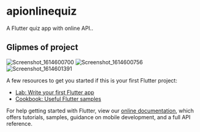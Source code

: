 # apionlinequiz

A Flutter quiz app with online API..

## Glipmes of project
![Screenshot_1614600700](https://user-images.githubusercontent.com/40174034/109500971-f652e480-7abc-11eb-8784-f6dfd278126b.png)
![Screenshot_1614600756](https://user-images.githubusercontent.com/40174034/109500980-f8b53e80-7abc-11eb-892d-7ee7d6b36d52.png)
![Screenshot_1614601391](https://user-images.githubusercontent.com/40174034/109500982-f94dd500-7abc-11eb-91f8-44682cbad5de.png)


A few resources to get you started if this is your first Flutter project:

- [Lab: Write your first Flutter app](https://flutter.dev/docs/get-started/codelab)
- [Cookbook: Useful Flutter samples](https://flutter.dev/docs/cookbook)

For help getting started with Flutter, view our
[online documentation](https://flutter.dev/docs), which offers tutorials,
samples, guidance on mobile development, and a full API reference.
